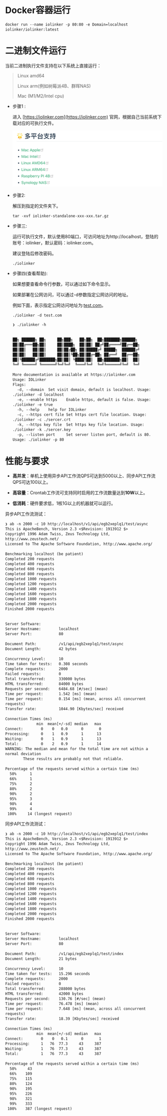 
# Docker容器运行

```
docker run --name iolinker -p 80:80 -e Domain=localhost iolinker/iolinker:latest
```



# 二进制文件运行

当前二进制执行文件支持在以下系统上直接运行：

> Linux amd64
>
> Linux arm(例如树莓派4B、群晖NAS)
>
> Mac (M1/M2/Intel cpu)



- 步骤1 : 

  进入 [https://iolinker.com](https://iolinker.com) 官网，根据自己当前系统下载对应的可执行文件。

  <img src="./img/multi-platform.png" alt="image-20250711085448703" style="zoom:50%;" />

- 步骤2: 

  解压到指定的文件夹下。

  ```
  tar -xvf iolinker-standalone-xxx-xxx.tar.gz
  ```

- 步骤三: 

  运行可执行文件，默认使用80端口，可访问地址为http://localhost，登陆的账号：iolinker，默认密码：iolinker.com。

  建议登陆后修改密码。

  ```
  ./iolinker
  ```

- 步骤四(查看帮助): 

  如果想要查看命令行参数，可以通过如下命令显示。

  如果部署在公网访问，可以通过-d参数指定公网访问的地址。
  
  例如下面，表示指定公网访问地址为:[test.com](test.com)。
  
  ```
  ./iolinker -d test.com
  ```
  
  ```
  ❯ ./iolinker -h
  
  
  ██╗ ██████╗ ██╗     ██╗███╗   ██╗██╗  ██╗███████╗██████╗ 
  ██║██╔═══██╗██║     ██║████╗  ██║██║ ██╔╝██╔════╝██╔══██╗
  ██║██║   ██║██║     ██║██╔██╗ ██║█████╔╝ █████╗  ██████╔╝
  ██║██║   ██║██║     ██║██║╚██╗██║██╔═██╗ ██╔══╝  ██╔══██╗
  ██║╚██████╔╝███████╗██║██║ ╚████║██║  ██╗███████╗██║  ██║
  ╚═╝ ╚═════╝ ╚══════╝╚═╝╚═╝  ╚═══╝╚═╝  ╚═╝╚══════╝╚═╝  ╚═╝
  
  More documentation is available at https://iolinker.com
  Usage: IOLinker
  Flags:
    -d, --domain  Set visit domain, default is localhost. Usage: ./iolinker -d localhost
    -e, --enable https    Enable https, default is false. Usage: ./iolinker -e true
    -h, --help    help for IOLinker
    -c, --https cert file Set https cert file location. Usage: ./iolinker -c ./sercer.crt
    -k, --https key file  Set https key file location. Usage: ./iolinker -k ./sercer.key
    -p, --listen port     Set server listen port, default is 80. Usage: ./iolinker -p 80
  
  ```





# 性能与要求

- **高并发**：单机上使用异步API工作流QPS可达到5000以上、同步API工作流QPS可达100以上。

- **高容量**：Crontab工作流可支持同时启用的工作流数量达到**10W**以上。
- **低消耗**：硬件要求低，1核1G以上的机器就可以运行。

异步API工作流测试：

```
❯ ab -n 2000 -c 10 http://localhost/v1/api/egb2xeplq1/test/async
This is ApacheBench, Version 2.3 <$Revision: 1913912 $>
Copyright 1996 Adam Twiss, Zeus Technology Ltd, http://www.zeustech.net/
Licensed to The Apache Software Foundation, http://www.apache.org/

Benchmarking localhost (be patient)
Completed 200 requests
Completed 400 requests
Completed 600 requests
Completed 800 requests
Completed 1000 requests
Completed 1200 requests
Completed 1400 requests
Completed 1600 requests
Completed 1800 requests
Completed 2000 requests
Finished 2000 requests


Server Software:
Server Hostname:        localhost
Server Port:            80

Document Path:          /v1/api/egb2xeplq1/test/async
Document Length:        42 bytes

Concurrency Level:      10
Time taken for tests:   0.308 seconds
Complete requests:      2000
Failed requests:        0
Total transferred:      330000 bytes
HTML transferred:       84000 bytes
Requests per second:    6484.68 [#/sec] (mean)
Time per request:       1.542 [ms] (mean)
Time per request:       0.154 [ms] (mean, across all concurrent requests)
Transfer rate:          1044.90 [Kbytes/sec] received

Connection Times (ms)
              min  mean[+/-sd] median   max
Connect:        0    0   0.0      0       0
Processing:     0    1   0.9      1      13
Waiting:        0    1   0.9      1      13
Total:          0    2   0.9      1      14
WARNING: The median and mean for the total time are not within a normal deviation
        These results are probably not that reliable.

Percentage of the requests served within a certain time (ms)
  50%      1
  66%      1
  75%      2
  80%      2
  90%      2
  95%      3
  98%      4
  99%      4
 100%     14 (longest request)
```



同步API工作流测试：

```
❯ ab -n 2000 -c 10 http://localhost/v1/api/egb2xeplq1/test/index
This is ApacheBench, Version 2.3 <$Revision: 1913912 $>
Copyright 1996 Adam Twiss, Zeus Technology Ltd, http://www.zeustech.net/
Licensed to The Apache Software Foundation, http://www.apache.org/

Benchmarking localhost (be patient)
Completed 200 requests
Completed 400 requests
Completed 600 requests
Completed 800 requests
Completed 1000 requests
Completed 1200 requests
Completed 1400 requests
Completed 1600 requests
Completed 1800 requests
Completed 2000 requests
Finished 2000 requests


Server Software:
Server Hostname:        localhost
Server Port:            80

Document Path:          /v1/api/egb2xeplq1/test/index
Document Length:        21 bytes

Concurrency Level:      10
Time taken for tests:   15.296 seconds
Complete requests:      2000
Failed requests:        0
Total transferred:      288000 bytes
HTML transferred:       42000 bytes
Requests per second:    130.76 [#/sec] (mean)
Time per request:       76.478 [ms] (mean)
Time per request:       7.648 [ms] (mean, across all concurrent requests)
Transfer rate:          18.39 [Kbytes/sec] received

Connection Times (ms)
              min  mean[+/-sd] median   max
Connect:        0    0   0.1      0       1
Processing:     1   76  77.3     43     387
Waiting:        1   76  77.3     43     387
Total:          1   76  77.3     43     387

Percentage of the requests served within a certain time (ms)
  50%     43
  66%    109
  75%    115
  80%    124
  90%    195
  95%    226
  98%    321
  99%    333
 100%    387 (longest request)
```



